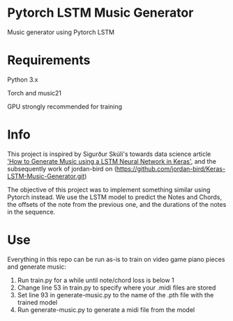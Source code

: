 # Pytorch LSTM Music Generator
Music generator using Pytorch LSTM

# Requirements
Python 3.x

Torch and music21 

GPU strongly recommended for training

# Info
This project is inspired by Sigurður Skúli's towards data science article ['How to Generate Music using a LSTM Neural Network in Keras'](https://towardsdatascience.com/how-to-generate-music-using-a-lstm-neural-network-in-keras-68786834d4c5), and the subsequently work of jordan-bird on (https://github.com/jordan-bird/Keras-LSTM-Music-Generator.git)

The objective of this project was to implement something similar using Pytorch instead. We use the LSTM model to predict the Notes and Chords, the offsets of the note from the previous one, and the durations of the notes in the sequence.

# Use 
Everything in this repo can be run as-is to train on video game piano pieces and generate music:

1. Run train.py for a while until note/chord loss is below 1
2. Change line 53 in train.py to specify where your .midi files are stored
3. Set line 93 in generate-music.py to the name of the .pth file with the trained model
4. Run generate-music.py to generate a midi file from the model

